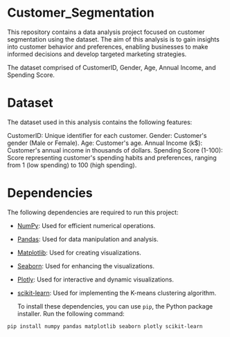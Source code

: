 # Customer_Segmentation

This repository contains a data analysis project focused on customer segmentation using the dataset. The aim of this analysis is to gain insights into customer behavior and preferences, enabling businesses to make informed decisions and develop targeted marketing strategies.

The dataset comprised of CustomerID, Gender, Age, Annual Income, and Spending Score. 

# Dataset
The dataset used in this analysis contains the following features:

CustomerID: Unique identifier for each customer.
Gender: Customer's gender (Male or Female).
Age: Customer's age.
Annual Income (k$): Customer's annual income in thousands of dollars.
Spending Score (1-100): Score representing customer's spending habits and preferences, ranging from 1 (low spending) to 100 (high spending).

# Dependencies
The following dependencies are required to run this project:

- [NumPy](https://numpy.org/):
    Used for efficient numerical operations.
- [Pandas](https://pandas.pydata.org/):
    Used for data manipulation and analysis.
- [Matplotlib](https://matplotlib.org/):
    Used for creating visualizations.
- [Seaborn](https://seaborn.pydata.org/):
    Used for enhancing the visualizations.
- [Plotly](https://plotly.com/python/):
    Used for interactive and dynamic visualizations.
- [scikit-learn](https://scikit-learn.org/):
    Used for implementing the K-means clustering algorithm.

  To install these dependencies, you can use `pip`, the Python package installer. Run the following command:

```shell
pip install numpy pandas matplotlib seaborn plotly scikit-learn
